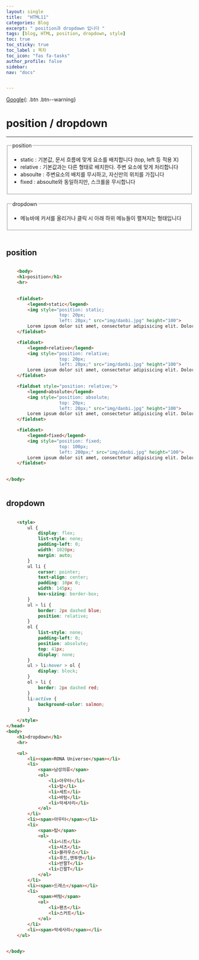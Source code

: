 ```yaml
---
layout: single
title:  "HTML11"
categories: Blog
excerpt: " position과 dropdown 입니다 "
tags: [blog, HTML, position, dropdown, style]
toc: true
toc_sticky: true
toc_label : 목차
toc_icon: "fas fa-tasks"
author_profile: false
sidebar:
nav: "docs"


---
```

[Google](https://google.com){: .btn .btn--warning}


# position / dropdown

<hr>


<fieldset>
    <legend>position</legend>
    <ul>
        <li>static : 기본값, 문서 흐름에 맞게 요소를 배치합니다 (top, left 등 적용 X)</li>
        <li>relative : 기본값과는 다른 형태로 배치한다. 주변 요소에 맞게 처리합니다</li>
        <li>absoulte : 주변요소의 배치를 무시하고, 자신만의 위치를 가집니다</li>
        <li>fixed : absoulte와 동일하지만, 스크롤을 무시합니다</li>
    </ul>
</fieldset>
<br>
<fieldset>
    <legend>dropdown</legend>
    <ul>
        <li>
             메뉴바에 커서를 올리거나 클릭 시 아래 하위 메뉴들이 펼쳐지는 형태입니다
        </li>
    </ul>
</fieldset>
<br>


## position

```html

    <body>
    <h1>position</h1>
    <hr>
    

    <fieldset>
        <legend>static</legend>
        <img style="position: static;
                    top: 20px;
                    left: 20px;" src="img/danbi.jpg" height="100">
        Lorem ipsum dolor sit amet, consectetur adipisicing elit. Doloribus accusamus distinctio totam  Eaque mollitia rem esse eius ex animi!
    </fieldset>

    <fieldset>
        <legend>relative</legend>
        <img style="position: relative;
                    top: 20px;
                    left: 20px;" src="img/danbi.jpg" height="100">
        Lorem ipsum dolor sit amet, consectetur adipisicing elit. Doloribus accusamus distinctio totamEaque mollitia rem esse eius ex animi!
    </fieldset>

    <fieldset style="position: relative;">
        <legend>absolute</legend>
        <img style="position: absolute;
                    top: 20px;
                    left: 20px;" src="img/danbi.jpg" height="100">
        Lorem ipsum dolor sit amet, consectetur adipisicing elit. Doloribus accusamus distinctio totam Eaque mollitia rem esse eius ex animi!
    </fieldset>

    <fieldset>
        <legend>fixed</legend>
        <img style="position: fixed;
                    top: 100px;
                    left: 200px;" src="img/danbi.jpg" height="100">
        Lorem ipsum dolor sit amet, consectetur adipisicing elit. Doloribus accusamus distinctio totam Eaque mollitia rem esse eius ex animi!
    </fieldset>

    
</body>
 

```

## dropdown

```html

    <style>
        ul {
            display: flex;
            list-style: none;
            padding-left: 0;
            width: 1020px;
            margin: auto;
        }
        ul li {
            cursor: pointer;
            text-align: center;
            padding: 10px 0;
            width: 145px;
            box-sizing: border-box;
        }
        ul > li {
            border: 2px dashed blue;
            position: relative;
        }
        ol {
            list-style: none;
            padding-left: 0;
            position: absolute;
            top: 41px;
            display: none;
        }
        ul > li:hover > ol {
            display: block;
        }
        ol > li {
            border: 2px dashed red;
        }
        li:active {
            background-color: salmon;
        }

    </style>
</head>
<body>
    <h1>dropdown</h1>
    <hr>

    <ul>
        <li><span>RONA Universe</span></li>
        <li>
            <span>남성의류</span>
            <ol>
                <li>아우터</li>
                <li>탑</li>
                <li>세트</li>
                <li>바텀</li>
                <li>악세사리</li>
            </ol>
        </li>
        <li><span>아우터</span></li>
        <li>
            <span>탑</span>
            <ol>
                <li>니트</li>
                <li>셔츠</li>
                <li>블라우스</li>
                <li>후드,맨투맨</li>
                <li>반팔T</li>
                <li>긴팔T</li>
            </ol>
        </li>
        <li><span>드레스</span></li>
        <li>
            <span>바텀</span>
            <ol>
                <li>팬츠</li>
                <li>스커트</li>
            </ol>
        </li>
        <li><span>악세사리</span></li>
    </ul>

    
</body>

```